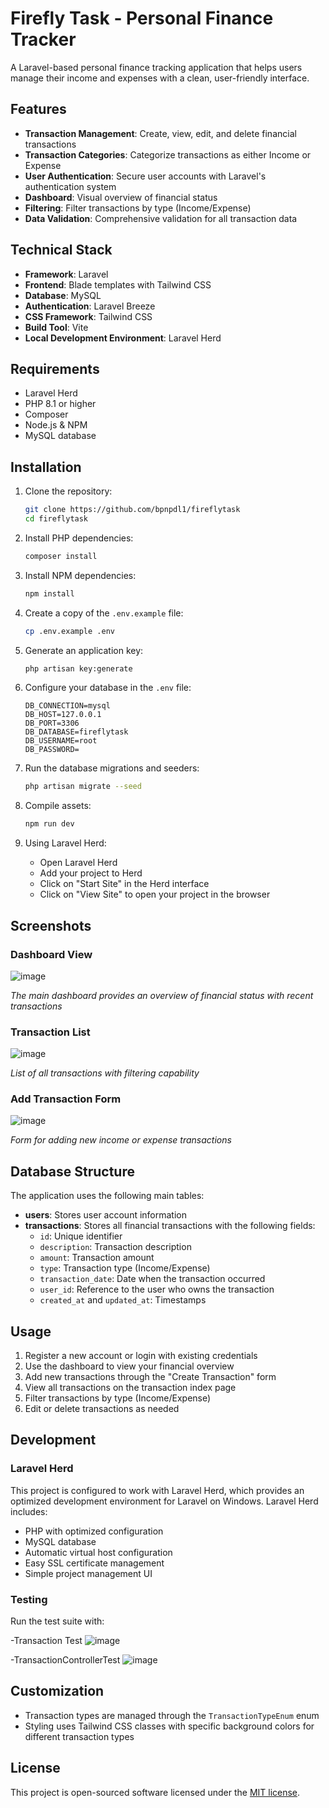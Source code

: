 # Firefly Task - Personal Finance Tracker

A Laravel-based personal finance tracking application that helps users manage their income and expenses with a clean, user-friendly interface.

## Features

-   **Transaction Management**: Create, view, edit, and delete financial transactions
-   **Transaction Categories**: Categorize transactions as either Income or Expense
-   **User Authentication**: Secure user accounts with Laravel's authentication system
-   **Dashboard**: Visual overview of financial status
-   **Filtering**: Filter transactions by type (Income/Expense)
-   **Data Validation**: Comprehensive validation for all transaction data

## Technical Stack

-   **Framework**: Laravel
-   **Frontend**: Blade templates with Tailwind CSS
-   **Database**: MySQL
-   **Authentication**: Laravel Breeze
-   **CSS Framework**: Tailwind CSS
-   **Build Tool**: Vite
-   **Local Development Environment**: Laravel Herd

## Requirements

-   Laravel Herd
-   PHP 8.1 or higher
-   Composer
-   Node.js & NPM
-   MySQL database

## Installation

1. Clone the repository:

    ```bash
    git clone https://github.com/bpnpdl1/fireflytask
    cd fireflytask
    ```

2. Install PHP dependencies:

    ```bash
    composer install
    ```

3. Install NPM dependencies:

    ```bash
    npm install
    ```

4. Create a copy of the `.env.example` file:

    ```bash
    cp .env.example .env
    ```

5. Generate an application key:

    ```bash
    php artisan key:generate
    ```

6. Configure your database in the `.env` file:

    ```
    DB_CONNECTION=mysql
    DB_HOST=127.0.0.1
    DB_PORT=3306
    DB_DATABASE=fireflytask
    DB_USERNAME=root
    DB_PASSWORD=
    ```

7. Run the database migrations and seeders:

    ```bash
    php artisan migrate --seed
    ```

8. Compile assets:

    ```bash
    npm run dev
    ```

9. Using Laravel Herd:
    - Open Laravel Herd
    - Add your project to Herd
    - Click on "Start Site" in the Herd interface
    - Click on "View Site" to open your project in the browser

## Screenshots

### Dashboard View

![image](https://github.com/user-attachments/assets/3d402045-cbe0-4450-9a4e-f7d5943187a0)

_The main dashboard provides an overview of financial status with recent transactions_

### Transaction List

![image](https://github.com/user-attachments/assets/6a15de99-8237-47a9-8d46-041747cb6d77)

_List of all transactions with filtering capability_

### Add Transaction Form

![image](https://github.com/user-attachments/assets/c225c823-6779-47e9-8048-7ad58b8a5f41)

_Form for adding new income or expense transactions_

## Database Structure

The application uses the following main tables:

-   **users**: Stores user account information
-   **transactions**: Stores all financial transactions with the following fields:
    -   `id`: Unique identifier
    -   `description`: Transaction description
    -   `amount`: Transaction amount
    -   `type`: Transaction type (Income/Expense)
    -   `transaction_date`: Date when the transaction occurred
    -   `user_id`: Reference to the user who owns the transaction
    -   `created_at` and `updated_at`: Timestamps

## Usage

1. Register a new account or login with existing credentials
2. Use the dashboard to view your financial overview
3. Add new transactions through the "Create Transaction" form
4. View all transactions on the transaction index page
5. Filter transactions by type (Income/Expense)
6. Edit or delete transactions as needed

## Development

### Laravel Herd

This project is configured to work with Laravel Herd, which provides an optimized development environment for Laravel on Windows. Laravel Herd includes:

-   PHP with optimized configuration
-   MySQL database
-   Automatic virtual host configuration
-   Easy SSL certificate management
-   Simple project management UI

### Testing

Run the test suite with:

-Transaction Test
![image](https://github.com/user-attachments/assets/01c3f8b6-f500-48d1-919c-d6335aa170bc)

-TransactionControllerTest
![image](https://github.com/user-attachments/assets/16585d33-0832-4264-b365-21e283a89001)


## Customization

-   Transaction types are managed through the `TransactionTypeEnum` enum
-   Styling uses Tailwind CSS classes with specific background colors for different transaction types

## License

This project is open-sourced software licensed under the [MIT license](https://opensource.org/licenses/MIT).
